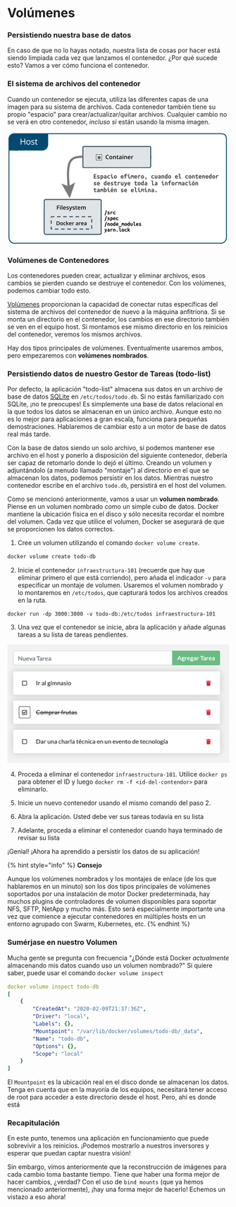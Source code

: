 # Volúmenes

### Persistiendo nuestra base de datos

En caso de que no lo hayas notado, nuestra lista de cosas por hacer está siendo limpiada cada vez que lanzamos el contenedor. ¿Por qué sucede esto? Vamos a ver cómo funciona el contenedor.

### El sistema de archivos del contenedor <a id="el-sistema-de-archivos-del-contenedor"></a>

Cuando un contenedor se ejecuta, utiliza las diferentes capas de una imagen para su sistema de archivos. Cada contenedor también tiene su propio "espacio" para crear/actualizar/quitar archivos. Cualquier cambio no se verá en otro contenedor, _incluso si_ están usando la misma imagen.

![](../../.gitbook/assets/concepto_efimero_contenedores.png)

### Volúmenes de Contenedores <a id="volumenes-de-contenedores"></a>

Los contenedores pueden crear, actualizar y eliminar archivos, esos cambios se pierden cuando se destruye el contenedor. Con los volúmenes, podemos cambiar todo esto.

[Volúmenes](https://docs.docker.com/storage/volumes/) proporcionan la capacidad de conectar rutas específicas del sistema de archivos del contenedor de nuevo a la máquina anfitriona. Si se monta un directorio en el contenedor, los cambios en ese directorio también se ven en el equipo host. Si montamos ese mismo directorio en los reinicios del contenedor, veremos los mismos archivos.

Hay dos tipos principales de volúmenes. Eventualmente usaremos ambos, pero empezaremos con **volúmenes nombrados**.

### Persistiendo datos de nuestro Gestor de Tareas \(todo-list\) <a id="persistiendo-datos-de-nuestro-gestor-de-tareas-todo-app"></a>

Por defecto, la aplicación "todo-list" almacena sus datos en un archivo de base de datos [SQLite](https://www.sqlite.org/index.html) en `/etc/todos/todo.db`. Si no estás familiarizado con SQLite, ¡no te preocupes! Es simplemente una base de datos relacional en la que todos los datos se almacenan en un único archivo. Aunque esto no es lo mejor para aplicaciones a gran escala, funciona para pequeñas demostraciones. Hablaremos de cambiar esto a un motor de base de datos real más tarde.

Con la base de datos siendo un solo archivo, si podemos mantener ese archivo en el host y ponerlo a disposición del siguiente contenedor, debería ser capaz de retomarlo donde lo dejó el último. Creando un volumen y adjuntándolo \(a menudo llamado "montaje"\) al directorio en el que se almacenan los datos, podemos persistir en los datos. Mientras nuestro contenedor escribe en el archivo `todo.db`, persistirá en el host del volumen.

Como se mencionó anteriormente, vamos a usar un **volumen nombrado**. Piense en un volumen nombrado como un simple cubo de datos. Docker mantiene la ubicación física en el disco y sólo necesita recordar el nombre del volumen. Cada vez que utilice el volumen, Docker se asegurará de que se proporcionen los datos correctos.

1. Cree un volumen utilizando el comando `docker volume create`.

```bash
docker volume create todo-db
```

2. Inicie el contenedor `infraestructura-101` \(recuerde que hay que eliminar primero el que está corriendo\), pero añada el indicador `-v` para especificar un montaje de volumen. Usaremos el volumen nombrado y lo montaremos en `/etc/todos`, que capturará todos los archivos creados en la ruta.

```text
docker run -dp 3000:3000 -v todo-db:/etc/todos infraestructura-101
```

3. Una vez que el contenedor se inicie, abra la aplicación y añade algunas tareas a su lista de tareas pendientes.

![](../../.gitbook/assets/aplicacion-con-volumen.png)

4. Proceda a eliminar el contenedor `infraestructura-101`. Utilice `docker ps` para obtener el ID y luego `docker rm -f <id-del-contendor>` para eliminarlo.

5. Inicie un nuevo contenedor usando el mismo comando del paso 2.

6. Abra la aplicación. Usted debe ver sus tareas todavía en su lista

7. Adelante, proceda a eliminar el contenedor cuando haya terminado de revisar su lista

¡Genial! ¡Ahora ha aprendido a persistir los datos de su aplicación!

{% hint style="info" %}
**Consejo**

Aunque los volúmenes nombrados y los montajes de enlace \(de los que hablaremos en un minuto\) son los dos tipos principales de volúmenes soportados por una instalación de motor Docker predeterminada, hay muchos plugins de controladores de volumen disponibles para soportar NFS, SFTP, NetApp y mucho más. Esto será especialmente importante una vez que comience a ejecutar contenedores en múltiples hosts en un entorno agrupado con Swarm, Kubernetes, etc.
{% endhint %}

### Sumérjase en nuestro Volumen <a id="sumerjase-en-nuestro-volumen"></a>

Mucha gente se pregunta con frecuencia "¿Dónde está Docker _actualmente_ almacenando mis datos cuando uso un volumen nombrado?" Si quiere saber, puede usar el comando `docker volume inspect`

```yaml
docker volume inspect todo-db
[
    {
        "CreatedAt": "2020-02-09T21:37:36Z",
        "Driver": "local",
        "Labels": {},
        "Mountpoint": "/var/lib/docker/volumes/todo-db/_data",
        "Name": "todo-db",
        "Options": {},
        "Scope": "local"
    }
]
```

El `Mountpoint` es la ubicación real en el disco donde se almacenan los datos. Tenga en cuenta que en la mayoría de los equipos, necesitará tener acceso de root para acceder a este directorio desde el host. Pero, ahí es donde está

### Recapitulación <a id="recapitulacion"></a>

En este punto, tenemos una aplicación en funcionamiento que puede sobrevivir a los reinicios. ¡Podemos mostrarlo a nuestros inversores y esperar que puedan captar nuestra visión!

Sin embargo, vimos anteriormente que la reconstrucción de imágenes para cada cambio toma bastante tiempo. Tiene que haber una forma mejor de hacer cambios, ¿verdad? Con el uso de `bind mounts` \(que ya hemos mencionado anteriormente\), ¡hay una forma mejor de hacerlo! Echemos un vistazo a eso ahora!

